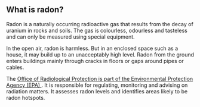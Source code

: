 ##  What is radon?

Radon is a naturally occurring radioactive gas that results from the decay of
uranium in rocks and soils. The gas is colourless, odourless and tasteless and
can only be measured using special equipment.

In the open air, radon is harmless. But in an enclosed space such as a house,
it may build up to an unacceptably high level. Radon from the ground enters
buildings mainly through cracks in floors or gaps around pipes or cables.

The [ Office of Radiological Protection is part of the Environmental
Protection Agency (EPA) ](http://www.epa.ie/radiation/) . It is responsible
for regulating, monitoring and advising on radiation matters. It assesses
radon levels and identifies areas likely to be radon hotspots.
